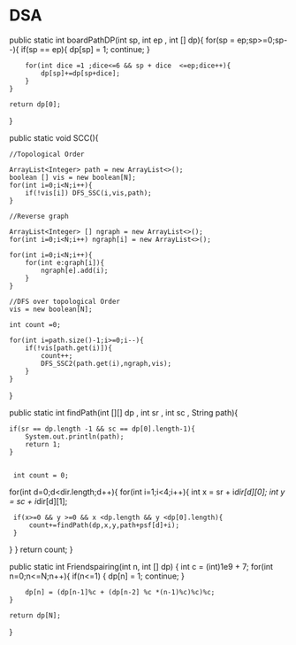 # DSA


public static int boardPathDP(int sp, int ep , int [] dp){
    for(sp = ep;sp>=0;sp--){
        if(sp == ep){
            dp[sp] = 1;
            continue;
        }


        for(int dice =1 ;dice<=6 && sp + dice  <=ep;dice++){
            dp[sp]+=dp[sp+dice];
        }
    }

    return dp[0];
}

public static void SCC(){

    //Topological Order

    ArrayList<Integer> path = new ArrayList<>();
    boolean [] vis = new boolean[N];
    for(int i=0;i<N;i++){
        if(!vis[i]) DFS_SSC(i,vis,path);
    }

    //Reverse graph

    ArrayList<Integer> [] ngraph = new ArrayList<>();
    for(int i=0;i<N;i++) ngraph[i] = new ArrayList<>();

    for(int i=0;i<N;i++){
        for(int e:graph[i]){
            ngraph[e].add(i);
        }
    }

    //DFS over topological Order
    vis = new boolean[N];

    int count =0;

    for(int i=path.size()-1;i>=0;i--){
        if(!vis[path.get(i)]){
            count++;
            DFS_SSC2(path.get(i),ngraph,vis);
        }
    }
}

public static int findPath(int [][] dp , int sr , int sc , String path){

    if(sr == dp.length -1 && sc == dp[0].length-1){
        System.out.println(path);
        return 1;
    }
 
 
     int count = 0;
 for(int d=0;d<dir.length;d++){
     for(int i=1;i<4;i++){
     int x = sr + i*dir[d][0];
     int y = sc + i*dir[d][1];
     
     if(x>=0 && y >=0 && x <dp.length && y <dp[0].length){
         count+=findPath(dp,x,y,path+psf[d]+i);
     }
 }
}
    return count;
 }
 
 
 
public static int Friendspairing(int n, int [] dp)
{
    int c = (int)1e9 + 7;
    for(int n=0;n<=N;n++){
        if(n<=1)
        {
            dp[n] = 1;
            continue;
        }

        dp[n] = (dp[n-1]%c + (dp[n-2] %c *(n-1)%c)%c)%c;
    }

    return dp[N];
}



